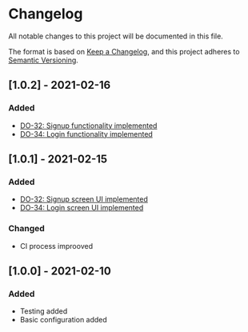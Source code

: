 # Changelog
All notable changes to this project will be documented in this file.

The format is based on [Keep a Changelog](https://keepachangelog.com/en/1.0.0/),
and this project adheres to [Semantic Versioning](https://semver.org/spec/v2.0.0.html).

## [1.0.2] - 2021-02-16
### Added
- [DO-32: Signup functionality implemented](https://digitaloasis.atlassian.net/browse/DO-32)
- [DO-34: Login functionality implemented](https://digitaloasis.atlassian.net/browse/DO-34)

## [1.0.1] - 2021-02-15
### Added
- [DO-32: Signup screen UI implemented](https://digitaloasis.atlassian.net/browse/DO-32)
- [DO-34: Login screen UI implemented](https://digitaloasis.atlassian.net/browse/DO-34)

### Changed
- CI process improoved

## [1.0.0] - 2021-02-10
### Added
- Testing added
- Basic configuration added

